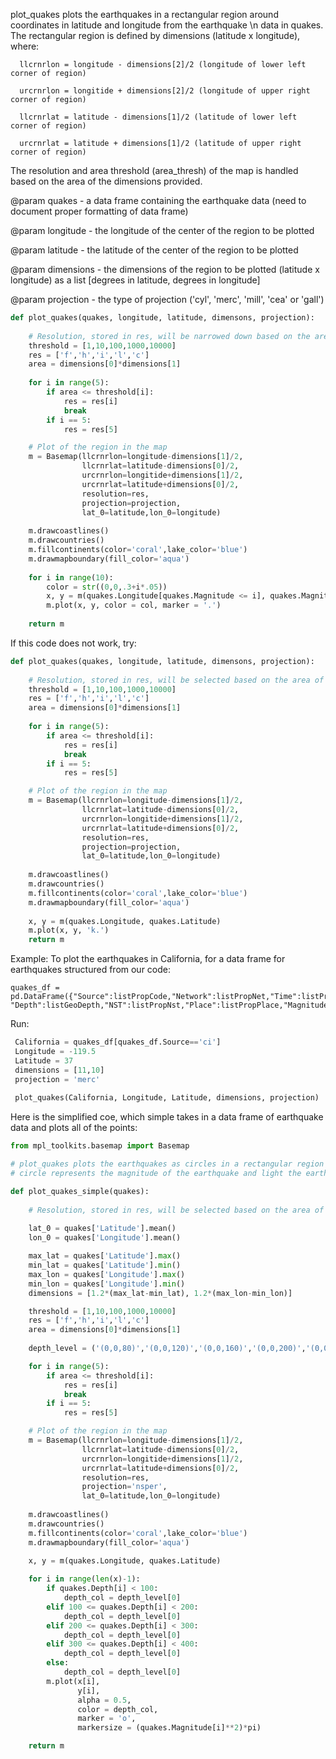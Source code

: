 plot_quakes plots the earthquakes in a rectangular region around coordinates in latitude and longitude from the earthquake \n
data in quakes. The rectangular region is defined by dimensions (latitude x longitude), where:

      llcrnrlon = longitude - dimensions[2]/2 (longitude of lower left corner of region)
      
      urcrnrlon = longitide + dimensions[2]/2 (longitude of upper right corner of region)
      
      llcrnrlat = latitude - dimensions[1]/2 (latitude of lower left corner of region)
      
      urcrnrlat = latitude + dimensions[1]/2 (latitude of upper right corner of region)
      
The resolution and area threshold (area_thresh) of the map is handled based on the area of the dimensions provided.

@param quakes - a data frame containing the earthquake data (need to document proper formatting of data frame)

@param longitude - the longitude of the center of the region to be plotted

@param latitude - the latitude of the center of the region to be plotted

@param dimensions - the dimensions of the region to be plotted (latitude x longitude) as a list [degrees in latitude, degrees in longitude]

@param projection - the type of projection ('cyl', 'merc', 'mill', 'cea' or 'gall')

```python
def plot_quakes(quakes, longitude, latitude, dimensons, projection):
    
    # Resolution, stored in res, will be narrowed down based on the area of the dimensions provided
    threshold = [1,10,100,1000,10000]
    res = ['f','h','i','l','c']
    area = dimensions[0]*dimensions[1]
    
    for i in range(5):
        if area <= threshold[i]:
            res = res[i]
            break
        if i == 5:
            res = res[5]

    # Plot of the region in the map 
    m = Basemap(llcrnrlon=longitude-dimensions[1]/2,
                llcrnrlat=latitude-dimensions[0]/2,
                urcrnrlon=longitide+dimensions[1]/2,
                urcrnrlat=latitude+dimensions[0]/2,
                resolution=res,
                projection=projection,
                lat_0=latitude,lon_0=longitude)
				
    m.drawcoastlines()
    m.drawcountries()
    m.fillcontinents(color='coral',lake_color='blue')
    m.drawmapboundary(fill_color='aqua')
	
    for i in range(10):
        color = str((0,0,.3+i*.05))
        x, y = m(quakes.Longitude[quakes.Magnitude <= i], quakes.Magnitude[quakes.Depth <= i])	
        m.plot(x, y, color = col, marker = '.')
	
    return m
```    

If this code does not work, try:
```python
def plot_quakes(quakes, longitude, latitude, dimensons, projection):
    
    # Resolution, stored in res, will be selected based on the area of the dimensions provided
    threshold = [1,10,100,1000,10000]
    res = ['f','h','i','l','c']
    area = dimensions[0]*dimensions[1]
    
    for i in range(5):
        if area <= threshold[i]:
            res = res[i]
            break
        if i == 5:
            res = res[5]

    # Plot of the region in the map 
    m = Basemap(llcrnrlon=longitude-dimensions[1]/2,
                llcrnrlat=latitude-dimensions[0]/2,
                urcrnrlon=longitide+dimensions[1]/2,
                urcrnrlat=latitude+dimensions[0]/2,
                resolution=res,
                projection=projection,
                lat_0=latitude,lon_0=longitude)
				
    m.drawcoastlines()
    m.drawcountries()
    m.fillcontinents(color='coral',lake_color='blue')
    m.drawmapboundary(fill_color='aqua')
	
    x, y = m(quakes.Longitude, quakes.Latitude)
    m.plot(x, y, 'k.')
    return m
```
    
Example:
To plot the earthquakes in California, for a data frame for earthquakes structured from our code:
```
quakes_df = pd.DataFrame({"Source":listPropCode,"Network":listPropNet,"Time":listPropTime,"Longitude":listGeoLongitude,"Latitude":listGeoLatitude, "Depth":listGeoDepth,"NST":listPropNst,"Place":listPropPlace,"Magnitude":listPropMag})
```
Run:
```python
 California = quakes_df[quakes_df.Source=='ci']
 Longitude = -119.5
 Latitude = 37
 dimensions = [11,10]
 projection = 'merc'
 
 plot_quakes(California, Longitude, Latitude, dimensions, projection)
```

Here is the simplified coe, which simple takes in a data frame of earthquake data and plots all of the points:

```python
from mpl_toolkits.basemap import Basemap

# plot_quakes plots the earthquakes as circles in a rectangular region around the mean of the coordinates where the size of the 
# circle represents the magnitude of the earthquake and light the earthquake is represents the magnitude 

def plot_quakes_simple(quakes):
    
    # Resolution, stored in res, will be selected based on the area of the dimensions provided
    
    lat_0 = quakes['Latitude'].mean()
    lon_0 = quakes['Longitude'].mean()

    max_lat = quakes['Latitude'].max()
    min_lat = quakes['Latitude'].min()
    max_lon = quakes['Longitude'].max()
    min_lon = quakes['Longitude'].min()
    dimensions = [1.2*(max_lat-min_lat), 1.2*(max_lon-min_lon)]

    threshold = [1,10,100,1000,10000]
    res = ['f','h','i','l','c']
    area = dimensions[0]*dimensions[1]
    
    depth_level = ('(0,0,80)','(0,0,120)','(0,0,160)','(0,0,200)','(0,0,240)')

    for i in range(5):
        if area <= threshold[i]:
            res = res[i]
            break
        if i == 5:
            res = res[5]

    # Plot of the region in the map 
    m = Basemap(llcrnrlon=longitude-dimensions[1]/2,
                llcrnrlat=latitude-dimensions[0]/2,
                urcrnrlon=longitide+dimensions[1]/2,
                urcrnrlat=latitude+dimensions[0]/2,
                resolution=res,
                projection='nsper',
                lat_0=latitude,lon_0=longitude)
				
    m.drawcoastlines()
    m.drawcountries()
    m.fillcontinents(color='coral',lake_color='blue')
    m.drawmapboundary(fill_color='aqua')
	
    x, y = m(quakes.Longitude, quakes.Latitude)

    for i in range(len(x)-1):
        if quakes.Depth[i] < 100:
            depth_col = depth_level[0]
        elif 100 <= quakes.Depth[i] < 200:
            depth_col = depth_level[0]
        elif 200 <= quakes.Depth[i] < 300:
            depth_col = depth_level[0]
        elif 300 <= quakes.Depth[i] < 400:
            depth_col = depth_level[0]
        else:
            depth_col = depth_level[0]
        m.plot(x[i], 
               y[i],
               alpha = 0.5,
               color = depth_col, 
               marker = 'o', 
               markersize = (quakes.Magnitude[i]**2)*pi)

    return m
```
